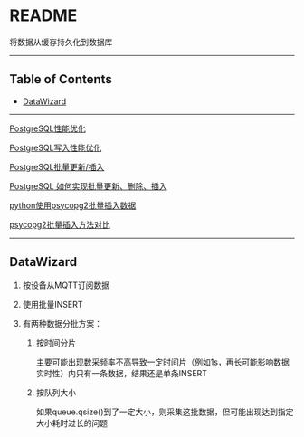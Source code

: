# README

将数据从缓存持久化到数据库

---

## Table of Contents

<!-- vim-markdown-toc GFM -->

* [DataWizard](#datawizard)

<!-- vim-markdown-toc -->

---

[PostgreSQL性能优化](http://mysql.taobao.org/monthly/2016/04/05/)

[PostgreSQL写入性能优化](https://developer.aliyun.com/article/647444)

[PostgreSQL批量更新/插入](https://www.jianshu.com/p/1e389047cfa6)

[PostgreSQL 如何实现批量更新、删除、插入](https://developer.aliyun.com/article/74420)

[python使用psycopg2批量插入数据](https://blog.csdn.net/lsr40/article/details/83537974)

[psycopg2批量插入方法对比](https://blog.csdn.net/china1987427/article/details/95120023)

---

## DataWizard

1. 按设备从MQTT订阅数据

2. 使用批量INSERT

3. 有两种数据分批方案：

    1. 按时间分片

        主要可能出现数采频率不高导致一定时间片（例如1s，再长可能影响数据实时性）内只有一条数据，结果还是单条INSERT

    2. 按队列大小

        如果queue.qsize()到了一定大小，则采集这批数据，但可能出现达到指定大小耗时过长的问题
